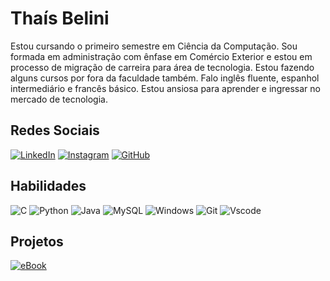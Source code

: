 # **Thaís Belini**

Estou cursando o primeiro semestre em Ciência da Computação. Sou formada em administração com ênfase em Comércio Exterior e estou em processo de migração de carreira para área de tecnologia. Estou fazendo alguns cursos por fora da faculdade também. Falo inglês fluente, espanhol intermediário e francês básico. Estou ansiosa para aprender e ingressar no mercado de tecnologia.

## Redes Sociais
[![LinkedIn](https://img.shields.io/badge/LinkedIn-EDCBDF?style=for-the-badge&logo=linkedin&logoColor=white)](https://www.linkedin.com/in/thabelini/) 
[![Instagram](https://img.shields.io/badge/-Instagram-EDCBDF?style=for-the-badge&logo=instagram&logoColor=white)](https://www.instagram.com/thabelini/)
[![GitHub](https://img.shields.io/badge/GitHub-EDCBDF?style=for-the-badge&logo=github&logoColor=white)](https://github.com/thabelini)

## Habilidades

![C](https://img.shields.io/badge/C-EDCBDF?style=for-the-badge&logo=c&logoColor=white)
![Python](https://img.shields.io/badge/python-EDCBDF?style=for-the-badge&logo=python&logoColor=white)
![Java](https://img.shields.io/badge/java-EDCBDF?style=for-the-badge&logo=openjdk&logoColor=white)
![MySQL](https://img.shields.io/badge/MySQL-EDCBDF?style=for-the-badge&logo=mysql&logoColor=white)
![Windows](https://img.shields.io/badge/Windows-EDCBDF?style=for-the-badge&logo=windows&logoColor=white)
![Git](https://img.shields.io/badge/GIT-EDCBDF?style=for-the-badge&logo=git&logoColor=white)
![Vscode](https://img.shields.io/badge/Vscode-EDCBDF?style=for-the-badge&logo=visual-studio-code&logoColor=white)

## Projetos

[![eBook](https://img.shields.io/badge/Ebook-EDCBDF?style=for-the-badge)](https://github.com/thabelini/Projeto-DIO-Ebook.git)
